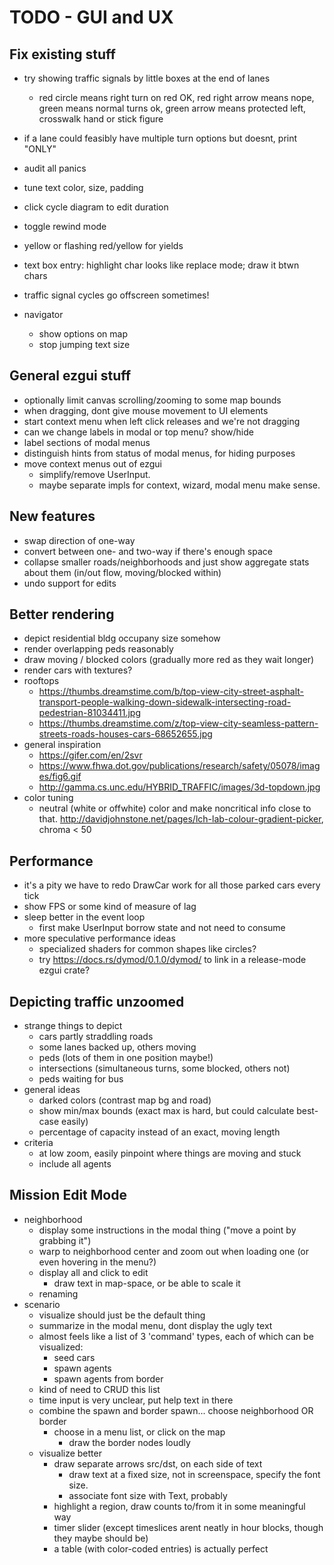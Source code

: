 # TODO - GUI and UX

## Fix existing stuff

- try showing traffic signals by little boxes at the end of lanes
	- red circle means right turn on red OK, red right arrow means nope, green means normal turns ok, green arrow means protected left, crosswalk hand or stick figure

- if a lane could feasibly have multiple turn options but doesnt, print "ONLY"
- audit all panics
- tune text color, size, padding

- click cycle diagram to edit duration

- toggle rewind mode
- yellow or flashing red/yellow for yields
- text box entry: highlight char looks like replace mode; draw it btwn chars

- traffic signal cycles go offscreen sometimes!

- navigator
	- show options on map
	- stop jumping text size

## General ezgui stuff

- optionally limit canvas scrolling/zooming to some map bounds
- when dragging, dont give mouse movement to UI elements
- start context menu when left click releases and we're not dragging
- can we change labels in modal or top menu? show/hide
- label sections of modal menus
- distinguish hints from status of modal menus, for hiding purposes
- move context menus out of ezgui
	- simplify/remove UserInput.
	- maybe separate impls for context, wizard, modal menu make sense.

## New features

- swap direction of one-way
- convert between one- and two-way if there's enough space
- collapse smaller roads/neighborhoods and just show aggregate stats about them (in/out flow, moving/blocked within)
- undo support for edits

## Better rendering

- depict residential bldg occupany size somehow
- render overlapping peds reasonably
- draw moving / blocked colors (gradually more red as they wait longer)
- render cars with textures?
- rooftops
	- https://thumbs.dreamstime.com/b/top-view-city-street-asphalt-transport-people-walking-down-sidewalk-intersecting-road-pedestrian-81034411.jpg
	- https://thumbs.dreamstime.com/z/top-view-city-seamless-pattern-streets-roads-houses-cars-68652655.jpg
- general inspiration
	- https://gifer.com/en/2svr
	- https://www.fhwa.dot.gov/publications/research/safety/05078/images/fig6.gif
	- http://gamma.cs.unc.edu/HYBRID_TRAFFIC/images/3d-topdown.jpg
- color tuning
	- neutral (white or offwhite) color and make noncritical info close to
	  that. http://davidjohnstone.net/pages/lch-lab-colour-gradient-picker,
          chroma < 50

## Performance

- it's a pity we have to redo DrawCar work for all those parked cars every tick
- show FPS or some kind of measure of lag
- sleep better in the event loop
	- first make UserInput borrow state and not need to consume
- more speculative performance ideas
	- specialized shaders for common shapes like circles?
	- try https://docs.rs/dymod/0.1.0/dymod/ to link in a release-mode ezgui crate?

## Depicting traffic unzoomed

- strange things to depict
	- cars partly straddling roads
	- some lanes backed up, others moving
	- peds (lots of them in one position maybe!)
	- intersections (simultaneous turns, some blocked, others not)
	- peds waiting for bus
- general ideas
	- darked colors (contrast map bg and road)
	- show min/max bounds (exact max is hard, but could calculate best-case easily)
	- percentage of capacity instead of an exact, moving length
- criteria
	- at low zoom, easily pinpoint where things are moving and stuck
	- include all agents

## Mission Edit Mode

- neighborhood
	- display some instructions in the modal thing ("move a point by grabbing it")
	- warp to neighborhood center and zoom out when loading one (or even hovering in the menu?)
	- display all and click to edit
		- draw text in map-space, or be able to scale it
	- renaming
- scenario
	- visualize should just be the default thing
	- summarize in the modal menu, dont display the ugly text
	- almost feels like a list of 3 'command' types, each of which can be visualized:
		- seed cars
		- spawn agents
		- spawn agents from border
	- kind of need to CRUD this list
	- time input is very unclear, put help text in there
	- combine the spawn and border spawn... choose neighborhood OR border
		- choose in a menu list, or click on the map
			- draw the border nodes loudly
	- visualize better
		- draw separate arrows src/dst, on each side of text
			- draw text at a fixed size, not in screenspace, specify the font size.
			- associate font size with Text, probably
		- highlight a region, draw counts to/from it in some meaningful way
		- timer slider (except timeslices arent neatly in hour blocks, though they maybe should be)
		- a table (with color-coded entries) is actually perfect
